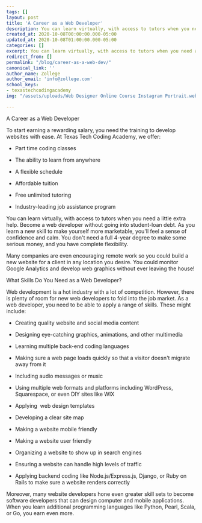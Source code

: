 ```yaml
---
tags: []
layout: post
title: 'A Career as a Web Developer'
description: You can learn virtually, with access to tutors when you need a little extra help. Become a web developer without going into student-loan debt. As you learn a new skill to make yourself more marketable, you'll feel a sense of confidence and calm. You don't need a full 4-year degree to make some serious money, and you have complete flexibility.
created_at: 2020-10-08T00:00:00.000-05:00
updated_at: 2020-10-08T01:00:00.000-05:00
categories: []
excerpt: You can learn virtually, with access to tutors when you need a little extra help. Become a web developer without going into student-loan debt. As you learn a new skill to make yourself more marketable, you'll feel a sense of confidence and calm. You don't need a full 4-year degree to make some serious money, and you have complete flexibility.
redirect_from: []
permalink: "/blog/career-as-a-web-dev/"
canonical_link: ''
author_name: Zollege
author_email: 'info@zollege.com'
school_keys:
- texastechcodingacademy
img: "/assets/uploads/Web Designer Online Course Instagram Portrait.webp"

---
```


A Career as a Web Developer

To start earning a rewarding salary, you need the training to develop websites with ease. At Texas Tech Coding Academy, we offer:

-   Part time coding classes

-   The ability to learn from anywhere

-   A flexible schedule

-   Affordable tuition

-   Free unlimited tutoring

-   Industry-leading job assistance program

You can learn virtually, with access to tutors when you need a little extra help. Become a web developer without going into student-loan debt. As you learn a new skill to make yourself more marketable, you'll feel a sense of confidence and calm. You don't need a full 4-year degree to make some serious money, and you have complete flexibility.

Many companies are even encouraging remote work so you could build a new website for a client in any location you desire. You could monitor Google Analytics and develop web graphics without ever leaving the house!

What Skills Do You Need as a Web Developer?

Web development is a hot industry with a lot of competition. However, there is plenty of room for new web developers to fold into the job market. As a web developer, you need to be able to apply a range of skills. These might include:

-   Creating quality website and social media content

-   Designing eye-catching graphics, animations, and other multimedia

-   Learning multiple back-end coding languages

-   Making sure a web page loads quickly so that a visitor doesn't migrate away from it

-   Including audio messages or music

-   Using multiple web formats and platforms including WordPress, Squarespace, or even DIY sites like WIX

-   Applying  web design templates

-   Developing a clear site map

-   Making a website mobile friendly

-   Making a website user friendly

-   Organizing a website to show up in search engines

-   Ensuring a website can handle high levels of traffic

-   Applying backend coding like Node.js/Express.js, Django, or Ruby on Rails to make sure a website renders correctly

Moreover, many website developers hone even greater skill sets to become software developers that can design computer and mobile applications. When you learn additional programming languages like Python, Pearl, Scala, or Go, you earn even more.